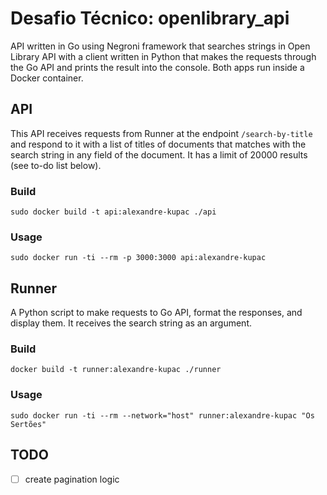 # Desafio Técnico: openlibrary_api

API written in Go using Negroni framework that searches strings in Open Library API with a client written in Python that makes the requests through the Go API and prints the result into the console. Both apps run inside a Docker container.

## API

This API receives requests from Runner at the endpoint `/search-by-title` and respond to it with a list of titles of documents that matches with the search string in any field of the document. It has a limit of 20000 results (see to-do list below).

### Build

`sudo docker build -t api:alexandre-kupac ./api`

### Usage

`sudo docker run -ti --rm -p 3000:3000 api:alexandre-kupac`

## Runner

A Python script to make requests to Go API, format the responses, and display them. It receives the search string as an argument.

### Build

`docker build -t runner:alexandre-kupac ./runner`

### Usage

`sudo docker run -ti --rm --network="host" runner:alexandre-kupac "Os Sertões"`

## TODO

- [ ] create pagination logic
